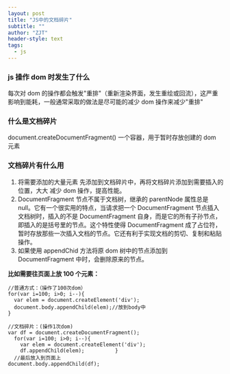 ```yaml
---
layout: post
title: "JS中的文档碎片"
subtitle: ""
author: "ZJT"
header-style: text
tags:
  - js
---
```


### js 操作 dom 时发生了什么

每次对 dom 的操作都会触发"重排"（重新渲染界面，发生重绘或回流），这严重影响到能耗，一般通常采取的做法是尽可能的减少 dom 操作来减少"重排"

### 什么是文档碎片

document.createDocumentFragment() 一个容器，用于暂时存放创建的 dom 元素

### 文档碎片有什么用

1. 将需要添加的大量元素 先添加到文档碎片中，再将文档碎片添加到需要插入的位置，大大 减少 dom 操作，提高性能。
2. DocumentFragment 节点不属于文档树，继承的 parentNode 属性总是 null。它有一个很实用的特点，当请求把一个 DocumentFragment 节点插入文档树时，插入的不是 DocumentFragment 自身，而是它的所有子孙节点，即插入的是括号里的节点。这个特性使得 DocumentFragment 成了占位符，暂时存放那些一次插入文档的节点。它还有利于实现文档的剪切、复制和粘贴操作。
3. 如果使用 appendChid 方法将原 dom 树中的节点添加到 DocumentFragment 中时，会删除原来的节点。

**比如需要往页面上放 100 个元素：**

```
//普通方式：（操作了100次dom）
for(var i=100; i>0; i--){
  var elem = document.createElement('div');
  document.body.appendChild(elem);//放到body中
}
```

```
//文档碎片：(操作1次dom)
var df = document.createDocumentFragment();
  for(var i=100; i>0; i--){
    var elem = document.createElement('div');
    df.appendChild(elem);          }
  //最后放入到页面上
document.body.appendChild(df);
```
